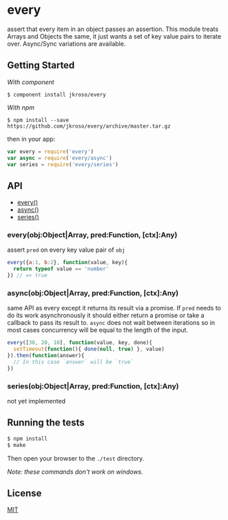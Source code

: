 
# every

  assert that every item in an object passes an assertion. This module treats Arrays and Objects the same, it just wants a set of key value pairs to iterate over. Async/Sync variations are available.

## Getting Started

_With component_  

	$ component install jkroso/every

_With npm_  

	$ npm install --save https://github.com/jkroso/every/archive/master.tar.gz


then in your app:

```js
var every = require('every')
var async = require('every/async')
var series = require('every/series')
```

## API

- [every()](#every)
- [async()](#async)
- [series()](#series)

### every(obj:Object|Array, pred:Function, [ctx]:Any)

  assert `pred` on every key value pair of `obj`

```js
every({a:1, b:2}, function(value, key){
  return typeof value == 'number'
}) // => true
```

### async(obj:Object|Array, pred:Function, [ctx]:Any)

  same API as every except it returns its result via a promise. If `pred` needs to do its work asynchronously it should either return a promise or take a callback to pass its result to. `async` does not wait between iterations so in most cases concurrency will be equal to the length of the input.

```js
every([30, 20, 10], function(value, key, done){
  setTimeout(function(){ done(null, true) }, value)
}).then(function(answer){
  // In this case `answer` will be `true`
})
```

### series(obj:Object|Array, pred:Function, [ctx]:Any)

not yet implemented

## Running the tests

```bash
$ npm install
$ make
```
Then open your browser to the `./test` directory.

_Note: these commands don't work on windows._ 

## License 

[MIT](License)